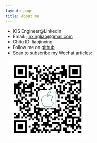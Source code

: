 ```yaml
---
layout: page
title: About me
---
```


- iOS Engineer@LinkedIn
- Email: jinxingliao@gmail.com
- Chitu ID: liaojinxing
- Follow me on [github]
- Scan to subscribe my Wechat articles:

<img src="https://raw.githubusercontent.com/liaojinxing/liaojinxing.github.io/master/ScreenShot/wechat_qr.jpg" alt="Subscription" width="250px" hspace="10"/>

[github]:https://github.com/liaojinxing
[萌小幸]:https://itunes.apple.com/cn/app/meng-xiao-xing-zhi-neng-liao/id954973520?mt=8
[懒人笔记]:https://itunes.apple.com/cn/app/lan-ren-bi-ji-zhi-chi-yu-yin/id899937013?mt=8
[豆瓣]:https://itunes.apple.com/cn/app/dou-ban/id907002334?mt=8
[红桃九]:https://itunes.apple.com/cn/app/hong-tao-jiu/id886092079?mt=8
